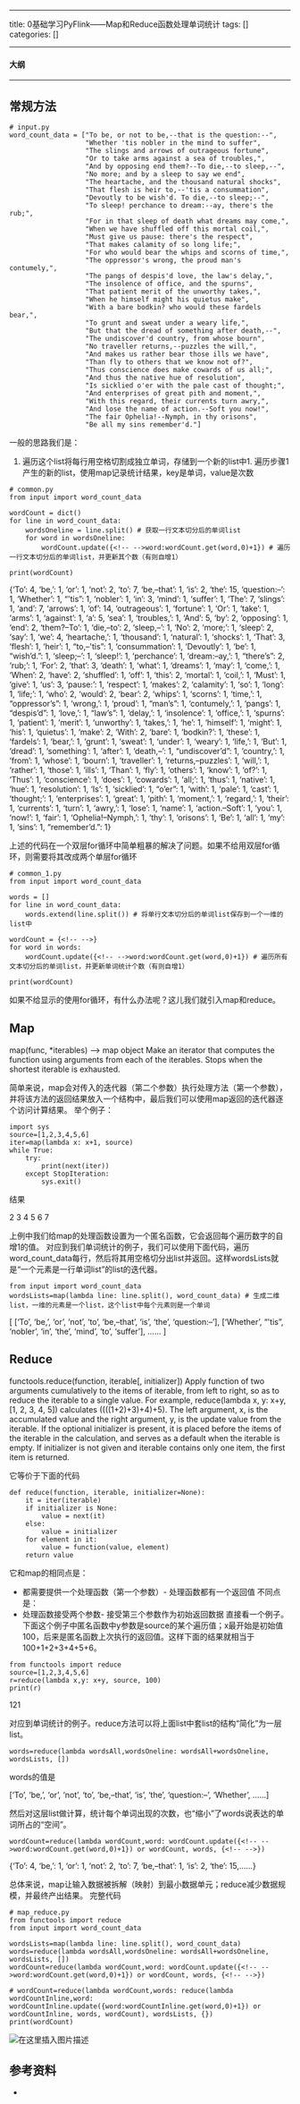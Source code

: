 
--- 
title:  0基础学习PyFlink——Map和Reduce函数处理单词统计 
tags: []
categories: [] 

---


#### 大纲
- - - - 


## 常规方法

```
# input.py
word_count_data = ["To be, or not to be,--that is the question:--",
                   "Whether 'tis nobler in the mind to suffer",
                   "The slings and arrows of outrageous fortune",
                   "Or to take arms against a sea of troubles,",
                   "And by opposing end them?--To die,--to sleep,--",
                   "No more; and by a sleep to say we end",
                   "The heartache, and the thousand natural shocks",
                   "That flesh is heir to,--'tis a consummation",
                   "Devoutly to be wish'd. To die,--to sleep;--",
                   "To sleep! perchance to dream:--ay, there's the rub;",
                   "For in that sleep of death what dreams may come,",
                   "When we have shuffled off this mortal coil,",
                   "Must give us pause: there's the respect",
                   "That makes calamity of so long life;",
                   "For who would bear the whips and scorns of time,",
                   "The oppressor's wrong, the proud man's contumely,",
                   "The pangs of despis'd love, the law's delay,",
                   "The insolence of office, and the spurns",
                   "That patient merit of the unworthy takes,",
                   "When he himself might his quietus make",
                   "With a bare bodkin? who would these fardels bear,",
                   "To grunt and sweat under a weary life,",
                   "But that the dread of something after death,--",
                   "The undiscover'd country, from whose bourn",
                   "No traveller returns,--puzzles the will,",
                   "And makes us rather bear those ills we have",
                   "Than fly to others that we know not of?",
                   "Thus conscience does make cowards of us all;",
                   "And thus the native hue of resolution",
                   "Is sicklied o'er with the pale cast of thought;",
                   "And enterprises of great pith and moment,",
                   "With this regard, their currents turn awry,",
                   "And lose the name of action.--Soft you now!",
                   "The fair Ophelia!--Nymph, in thy orisons",
                   "Be all my sins remember'd."]

```

一般的思路我们是：
1. 遍历这个list将每行用空格切割成独立单词，存储到一个新的list中1. 遍历步骤1产生的新的list，使用map记录统计结果，key是单词，value是次数
```
# common.py
from input import word_count_data

wordCount = dict()
for line in word_count_data:
    wordsOneline = line.split() # 获取一行文本切分后的单词list
    for word in wordsOneline:
        wordCount.update({<!-- -->word:wordCount.get(word,0)+1}) # 遍历一行文本切分后的单词list，并更新其个数（有则自增1）

print(wordCount)

```

>  
 {‘To’: 4, ‘be,’: 1, ‘or’: 1, ‘not’: 2, ‘to’: 7, ‘be,–that’: 1, ‘is’: 2, ‘the’: 15, ‘question:–’: 1, ‘Whether’: 1, “'tis”: 1, ‘nobler’: 1, ‘in’: 3, ‘mind’: 1, ‘suffer’: 1, ‘The’: 7, ‘slings’: 1, ‘and’: 7, ‘arrows’: 1, ‘of’: 14, ‘outrageous’: 1, ‘fortune’: 1, ‘Or’: 1, ‘take’: 1, ‘arms’: 1, ‘against’: 1, ‘a’: 5, ‘sea’: 1, ‘troubles,’: 1, ‘And’: 5, ‘by’: 2, ‘opposing’: 1, ‘end’: 2, ‘them?–To’: 1, ‘die,–to’: 2, ‘sleep,–’: 1, ‘No’: 2, ‘more;’: 1, ‘sleep’: 2, ‘say’: 1, ‘we’: 4, ‘heartache,’: 1, ‘thousand’: 1, ‘natural’: 1, ‘shocks’: 1, ‘That’: 3, ‘flesh’: 1, ‘heir’: 1, “to,–'tis”: 1, ‘consummation’: 1, ‘Devoutly’: 1, ‘be’: 1, “wish’d.”: 1, ‘sleep;–’: 1, ‘sleep!’: 1, ‘perchance’: 1, ‘dream:–ay,’: 1, “there’s”: 2, ‘rub;’: 1, ‘For’: 2, ‘that’: 3, ‘death’: 1, ‘what’: 1, ‘dreams’: 1, ‘may’: 1, ‘come,’: 1, ‘When’: 2, ‘have’: 2, ‘shuffled’: 1, ‘off’: 1, ‘this’: 2, ‘mortal’: 1, ‘coil,’: 1, ‘Must’: 1, ‘give’: 1, ‘us’: 3, ‘pause:’: 1, ‘respect’: 1, ‘makes’: 2, ‘calamity’: 1, ‘so’: 1, ‘long’: 1, ‘life;’: 1, ‘who’: 2, ‘would’: 2, ‘bear’: 2, ‘whips’: 1, ‘scorns’: 1, ‘time,’: 1, “oppressor’s”: 1, ‘wrong,’: 1, ‘proud’: 1, “man’s”: 1, ‘contumely,’: 1, ‘pangs’: 1, “despis’d”: 1, ‘love,’: 1, “law’s”: 1, ‘delay,’: 1, ‘insolence’: 1, ‘office,’: 1, ‘spurns’: 1, ‘patient’: 1, ‘merit’: 1, ‘unworthy’: 1, ‘takes,’: 1, ‘he’: 1, ‘himself’: 1, ‘might’: 1, ‘his’: 1, ‘quietus’: 1, ‘make’: 2, ‘With’: 2, ‘bare’: 1, ‘bodkin?’: 1, ‘these’: 1, ‘fardels’: 1, ‘bear,’: 1, ‘grunt’: 1, ‘sweat’: 1, ‘under’: 1, ‘weary’: 1, ‘life,’: 1, ‘But’: 1, ‘dread’: 1, ‘something’: 1, ‘after’: 1, ‘death,–’: 1, “undiscover’d”: 1, ‘country,’: 1, ‘from’: 1, ‘whose’: 1, ‘bourn’: 1, ‘traveller’: 1, ‘returns,–puzzles’: 1, ‘will,’: 1, ‘rather’: 1, ‘those’: 1, ‘ills’: 1, ‘Than’: 1, ‘fly’: 1, ‘others’: 1, ‘know’: 1, ‘of?’: 1, ‘Thus’: 1, ‘conscience’: 1, ‘does’: 1, ‘cowards’: 1, ‘all;’: 1, ‘thus’: 1, ‘native’: 1, ‘hue’: 1, ‘resolution’: 1, ‘Is’: 1, ‘sicklied’: 1, “o’er”: 1, ‘with’: 1, ‘pale’: 1, ‘cast’: 1, ‘thought;’: 1, ‘enterprises’: 1, ‘great’: 1, ‘pith’: 1, ‘moment,’: 1, ‘regard,’: 1, ‘their’: 1, ‘currents’: 1, ‘turn’: 1, ‘awry,’: 1, ‘lose’: 1, ‘name’: 1, ‘action.–Soft’: 1, ‘you’: 1, ‘now!’: 1, ‘fair’: 1, ‘Ophelia!–Nymph,’: 1, ‘thy’: 1, ‘orisons’: 1, ‘Be’: 1, ‘all’: 1, ‘my’: 1, ‘sins’: 1, “remember’d.”: 1} 


上述的代码在一个双层for循环中简单粗暴的解决了问题。如果不给用双层for循环，则需要将其改成两个单层for循环

```
# common_1.py
from input import word_count_data

words = []
for line in word_count_data:
    words.extend(line.split()) # 将单行文本切分后的单词list保存到一个一维的list中
        
wordCount = {<!-- -->}
for word in words:
    wordCount.update({<!-- -->word:wordCount.get(word,0)+1}) # 遍历所有文本切分后的单词list，并更新单词统计个数（有则自增1）
        
print(wordCount)       

```

如果不给显示的使用for循环，有什么办法呢？这儿我们就引入map和reduce。

## Map

>  
 map(func, *iterables) --&gt; map object Make an iterator that computes the function using arguments from each of the iterables. Stops when the shortest iterable is exhausted. 


简单来说，map会对传入的迭代器（第二个参数）执行处理方法（第一个参数），并将该方法的返回结果放入一个结构中，最后我们可以使用map返回的迭代器逐个访问计算结果。 举个例子：

```
import sys
source=[1,2,3,4,5,6]
iter=map(lambda x: x+1, source)
while True:
    try:
        print(next(iter))
    except StopIteration:
        sys.exit()

```

结果

>  
 2 3 4 5 6 7 


上例中我们给map的处理函数设置为一个匿名函数，它会返回每个遍历数字的自增1的值。 对应到我们单词统计的例子，我们可以使用下面代码，遍历word_count_data每行，然后将其用空格切分出list并返回。这样wordsLists就是“一个元素是一行单词list”的list的迭代器。

```
from input import word_count_data
wordsLists=map(lambda line: line.split(), word_count_data) # 生成二维list，一维的元素是一个list，这个list中每个元素则是一个单词

```

>  
 [ [‘To’, ‘be,’, ‘or’, ‘not’, ‘to’, ‘be,–that’, ‘is’, ‘the’, ‘question:–’], [‘Whether’, “'tis”, ‘nobler’, ‘in’, ‘the’, ‘mind’, ‘to’, ‘suffer’], …… ] 


## Reduce

>  
 functools.reduce(function, iterable[, initializer]) Apply function of two arguments cumulatively to the items of iterable, from left to right, so as to reduce the iterable to a single value. For example, reduce(lambda x, y: x+y, [1, 2, 3, 4, 5]) calculates ((((1+2)+3)+4)+5). The left argument, x, is the accumulated value and the right argument, y, is the update value from the iterable. If the optional initializer is present, it is placed before the items of the iterable in the calculation, and serves as a default when the iterable is empty. If initializer is not given and iterable contains only one item, the first item is returned. 


它等价于下面的代码

```
def reduce(function, iterable, initializer=None):
    it = iter(iterable)
    if initializer is None:
        value = next(it)
    else:
        value = initializer
    for element in it:
        value = function(value, element)
    return value

```

它和map的相同点是：
- 都需要提供一个处理函数（第一个参数）- 处理函数都有一个返回值
不同点是：
- 处理函数接受两个参数- 接受第三个参数作为初始返回数据
直接看一个例子。下面这个例子中匿名函数中y参数是source的某个遍历值；x最开始是初始值100，后来是匿名函数上次执行的返回值。这样下面的结果就相当于100+1+2+3+4+5+6。

```
from functools import reduce
source=[1,2,3,4,5,6]
r=reduce(lambda x,y: x+y, source, 100)
print(r)

```

>  
 121 


对应到单词统计的例子。reduce方法可以将上面list中套list的结构“简化”为一层list。

```
words=reduce(lambda wordsAll,wordsOneline: wordsAll+wordsOneline, wordsLists, [])

```

words的值是

>  
 [‘To’, ‘be,’, ‘or’, ‘not’, ‘to’, ‘be,–that’, ‘is’, ‘the’, ‘question:–’, ‘Whether’, ……] 


然后对这层list做计算，统计每个单词出现的次数，也“缩小”了words说表达的单词所占的“空间”。

```
wordCount=reduce(lambda wordCount,word: wordCount.update({<!-- -->word:wordCount.get(word,0)+1}) or wordCount, words, {<!-- -->})

```

>  
 {‘To’: 4, ‘be,’: 1, ‘or’: 1, ‘not’: 2, ‘to’: 7, ‘be,–that’: 1, ‘is’: 2, ‘the’: 15,……} 


总体来说，map让输入数据被拆解（映射）到最小数据单元；reduce减少数据规模，并最终产出结果。 完整代码

```
# map_reduce.py
from functools import reduce
from input import word_count_data

wordsLists=map(lambda line: line.split(), word_count_data)
words=reduce(lambda wordsAll,wordsOneline: wordsAll+wordsOneline, wordsLists, [])
wordCount=reduce(lambda wordCount,word: wordCount.update({<!-- -->word:wordCount.get(word,0)+1}) or wordCount, words, {<!-- -->})

# wordCount=reduce(lambda wordCount,words: reduce(lambda wordCountInline,word: wordCountInline.update({word:wordCountInline.get(word,0)+1}) or wordCountInline, words, wordCount), wordsLists, {})
print(wordCount)

```

<img src="https://img-blog.csdnimg.cn/e2572bdfc5a54d9fb0eae72de804d44e.png" alt="在这里插入图片描述">

## 参考资料
- 